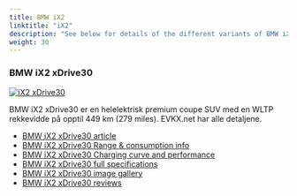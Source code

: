 ```yaml
---
title: BMW iX2
linktitle: "iX2"
description: "See below for details of the different variants of BMW iX2"
weight: 30
---
```

### BMW iX2 xDrive30

<a href="/models/bmw/ix2/ix2_xdrive30/"><img src="https://media.evkx.net/multimedia/models/bmw/ix2/ix2_xdrive30/main_1_st.jpg" class="img-fluid" alt="iX2 xDrive30" ></a>

BMW iX2 xDrive30 er en helelektrisk premium coupe SUV med en WLTP rekkevidde på opptil 449 km (279 miles). EVKX.net har alle detaljene. 

- [BMW iX2 xDrive30 article](/models/bmw/ix2/ix2_xdrive30/)
- [BMW iX2 xDrive30 Range & consumption info](/models/bmw/ix2/ix2_xdrive30/rangeandconsumption)
- [BMW iX2 xDrive30 Charging curve and performance](/models/bmw/ix2/ix2_xdrive30/chargingcurve)
- [BMW iX2 xDrive30 full specifications](/models/bmw/ix2/ix2_xdrive30/specifications)
- [BMW iX2 xDrive30 image gallery](/models/bmw/ix2/ix2_xdrive30/gallery)
- [BMW iX2 xDrive30 reviews](/models/bmw/ix2/ix2_xdrive30/reviews)


